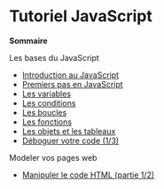 # Tutoriel JavaScript

**Sommaire**

Les bases du JavaScript
- [Introduction au JavaScript](diapos/introduction.md)
- [Premiers pas en JavaScript](diapos/premiersPas.md)
- [Les variables](diapos/lesVariables.md)
- [Les conditions](diapos/lesConditions.md)
- [Les boucles](diapos/lesBoucles.md)
- [Les fonctions](diapos/lesFonctions.md)
- [Les objets et les tableaux](diapos/lesObjetsEtLesTableaux.md)
- [Déboguer votre code (1/3)](diapos/deboguer1sur3.md)

Modeler vos pages web
- [Manipuler le code HTML (partie 1/2)](diapos/manipulerLeCodeHtml1.md)
